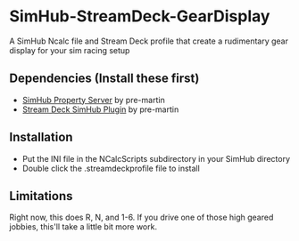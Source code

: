 # SimHub-StreamDeck-GearDisplay
A SimHub Ncalc file and Stream Deck profile that create a rudimentary gear display for your sim racing setup

## Dependencies (Install these first)

- [SimHub Property Server](https://github.com/pre-martin/SimHubPropertyServer) by pre-martin
- [Stream Deck SimHub Plugin](https://github.com/pre-martin/StreamDeckSimHubPlugin) by pre-martin

## Installation

- Put the INI file in the NCalcScripts subdirectory in your SimHub directory
- Double click the .streamdeckprofile file to install

## Limitations
Right now, this does R, N, and 1-6. If you drive one of those high geared jobbies, this'll take a little bit more work.
  
